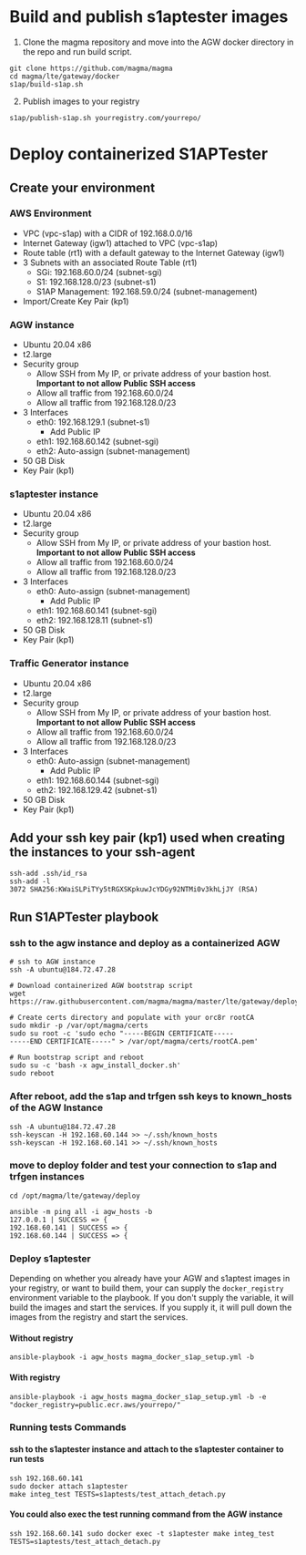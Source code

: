 # Build and publish s1aptester images

1. Clone the magma repository and move into the AGW docker directory in the repo and run build script.

```
git clone https://github.com/magma/magma
cd magma/lte/gateway/docker
s1ap/build-s1ap.sh
```

2. Publish images to your registry

```
s1ap/publish-s1ap.sh yourregistry.com/yourrepo/
```

# Deploy containerized S1APTester

## Create your environment

### AWS Environment

* VPC (vpc-s1ap) with a CIDR of 192.168.0.0/16
* Internet Gateway (igw1) attached to VPC (vpc-s1ap)
* Route table (rt1) with a default gateway to the Internet Gateway (igw1)
* 3 Subnets with an associated Route Table (rt1)
  * SGi: 192.168.60.0/24 (subnet-sgi)
  * S1: 192.168.128.0/23 (subnet-s1)
  * S1AP Management: 192.168.59.0/24 (subnet-management)
* Import/Create Key Pair (kp1)

### AGW instance

* Ubuntu 20.04 x86
* t2.large
* Security group
  * Allow SSH from My IP, or private address of your bastion host. **Important to not allow Public SSH access**
  * Allow all traffic from 192.168.60.0/24
  * Allow all traffic from 192.168.128.0/23
* 3 Interfaces
  * eth0: 192.168.129.1 (subnet-s1)
    * Add Public IP
  * eth1: 192.168.60.142 (subnet-sgi)
  * eth2: Auto-assign (subnet-management)
* 50 GB Disk
* Key Pair (kp1)

### s1aptester instance

* Ubuntu 20.04 x86
* t2.large
* Security group
  * Allow SSH from My IP, or private address of your bastion host. **Important to not allow Public SSH access**
  * Allow all traffic from 192.168.60.0/24
  * Allow all traffic from 192.168.128.0/23
* 3 Interfaces
  * eth0: Auto-assign (subnet-management)
    * Add Public IP
  * eth1: 192.168.60.141 (subnet-sgi)
  * eth2: 192.168.128.11 (subnet-s1)
* 50 GB Disk
* Key Pair (kp1)

### Traffic Generator instance

* Ubuntu 20.04 x86
* t2.large
* Security group
  * Allow SSH from My IP, or private address of your bastion host. **Important to not allow Public SSH access**
  * Allow all traffic from 192.168.60.0/24
  * Allow all traffic from 192.168.128.0/23
* 3 Interfaces
  * eth0: Auto-assign (subnet-management)
    * Add Public IP
  * eth1: 192.168.60.144 (subnet-sgi)
  * eth2: 192.168.129.42 (subnet-s1)
* 50 GB Disk
* Key Pair (kp1)

## Add your ssh key pair (kp1) used when creating the instances to your ssh-agent

```
ssh-add .ssh/id_rsa
ssh-add -l
3072 SHA256:KWaiSLPiTYy5tRGXSKpkuwJcYDGy92NTMi0v3khLjJY (RSA)
```

## Run S1APTester playbook

### ssh to the agw instance and deploy as a containerized AGW

```
# ssh to AGW instance
ssh -A ubuntu@184.72.47.28

# Download containerized AGW bootstrap script
wget https://raw.githubusercontent.com/magma/magma/master/lte/gateway/deploy/agw_install_docker.sh

# Create certs directory and populate with your orc8r rootCA
sudo mkdir -p /var/opt/magma/certs
sudo su root -c 'sudo echo "-----BEGIN CERTIFICATE-----
-----END CERTIFICATE-----" > /var/opt/magma/certs/rootCA.pem'

# Run bootstrap script and reboot
sudo su -c 'bash -x agw_install_docker.sh'
sudo reboot
```

### After reboot, add the s1ap and trfgen ssh keys to known_hosts of the AGW Instance

```
ssh -A ubuntu@184.72.47.28
ssh-keyscan -H 192.168.60.144 >> ~/.ssh/known_hosts
ssh-keyscan -H 192.168.60.141 >> ~/.ssh/known_hosts
```

### move to deploy folder and test your connection to s1ap and trfgen instances

```
cd /opt/magma/lte/gateway/deploy

ansible -m ping all -i agw_hosts -b
127.0.0.1 | SUCCESS => {
192.168.60.141 | SUCCESS => {
192.168.60.144 | SUCCESS => {
```

### Deploy s1aptester

Depending on whether you already have your AGW and s1aptest images in your registry, or want to build them, your can supply the `docker_registry` environment variable to the playbook. If you don't supply the variable, it will build the images and start the services. If you supply it, it will pull down the images from the registry and start the services.

#### Without registry

```
ansible-playbook -i agw_hosts magma_docker_s1ap_setup.yml -b
```

#### With registry

```
ansible-playbook -i agw_hosts magma_docker_s1ap_setup.yml -b -e "docker_registry=public.ecr.aws/yourrepo/"
```

### Running tests Commands

#### ssh to the s1aptester instance and attach to the s1aptester container to run tests

```
ssh 192.168.60.141
sudo docker attach s1aptester
make integ_test TESTS=s1aptests/test_attach_detach.py
```
#### You could also exec the test running command from the AGW instance
```
ssh 192.168.60.141 sudo docker exec -t s1aptester make integ_test TESTS=s1aptests/test_attach_detach.py
```
